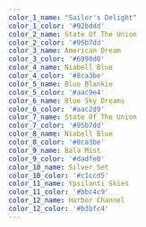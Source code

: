 ```yaml
---
color_1_name: "Sailor's Delight"
color_1_color: '#92bddd'
color_2_name: State Of The Union
color_2_color: '#95b7dd'
color_3_name: American Dream
color_3_color: '#6998d0'
color_4_name: Niabell Blue
color_4_color: '#8ca3be'
color_5_name: Blue Blankie
color_5_color: '#aac9e4'
color_6_name: Blue Sky Dreams
color_6_color: '#aac2d9'
color_7_name: State Of The Union
color_7_color: '#95b7dd'
color_8_name: Niabell Blue
color_8_color: '#8ca3be'
color_9_name: Bala Mist
color_9_color: '#dadfe0'
color_10_name: Silver Set
color_10_color: '#c1ccd5'
color_11_name: Ypsilanti Skies
color_11_color: '#bbc4c9'
color_12_name: Harbor Channel
color_12_color: '#b3bfc4'
---
```

